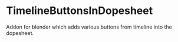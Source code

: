# TimelineButtonsInDopesheet
Addon for blender which adds various buttons from timeline into the dopesheet.
